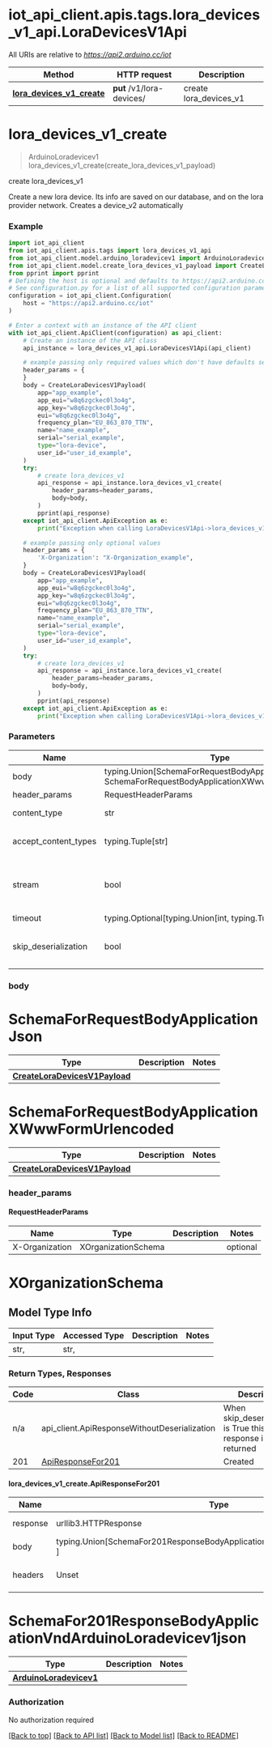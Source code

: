 <a name="__pageTop"></a>
# iot_api_client.apis.tags.lora_devices_v1_api.LoraDevicesV1Api

All URIs are relative to *https://api2.arduino.cc/iot*

Method | HTTP request | Description
------------- | ------------- | -------------
[**lora_devices_v1_create**](#lora_devices_v1_create) | **put** /v1/lora-devices/ | create lora_devices_v1

# **lora_devices_v1_create**
<a name="lora_devices_v1_create"></a>
> ArduinoLoradevicev1 lora_devices_v1_create(create_lora_devices_v1_payload)

create lora_devices_v1

Create a new lora device. Its info are saved on our database, and on the lora provider network. Creates a device_v2 automatically

### Example

```python
import iot_api_client
from iot_api_client.apis.tags import lora_devices_v1_api
from iot_api_client.model.arduino_loradevicev1 import ArduinoLoradevicev1
from iot_api_client.model.create_lora_devices_v1_payload import CreateLoraDevicesV1Payload
from pprint import pprint
# Defining the host is optional and defaults to https://api2.arduino.cc/iot
# See configuration.py for a list of all supported configuration parameters.
configuration = iot_api_client.Configuration(
    host = "https://api2.arduino.cc/iot"
)

# Enter a context with an instance of the API client
with iot_api_client.ApiClient(configuration) as api_client:
    # Create an instance of the API class
    api_instance = lora_devices_v1_api.LoraDevicesV1Api(api_client)

    # example passing only required values which don't have defaults set
    header_params = {
    }
    body = CreateLoraDevicesV1Payload(
        app="app_example",
        app_eui="w8q6zgckec0l3o4g",
        app_key="w8q6zgckec0l3o4g",
        eui="w8q6zgckec0l3o4g",
        frequency_plan="EU_863_870_TTN",
        name="name_example",
        serial="serial_example",
        type="lora-device",
        user_id="user_id_example",
    )
    try:
        # create lora_devices_v1
        api_response = api_instance.lora_devices_v1_create(
            header_params=header_params,
            body=body,
        )
        pprint(api_response)
    except iot_api_client.ApiException as e:
        print("Exception when calling LoraDevicesV1Api->lora_devices_v1_create: %s\n" % e)

    # example passing only optional values
    header_params = {
        'X-Organization': "X-Organization_example",
    }
    body = CreateLoraDevicesV1Payload(
        app="app_example",
        app_eui="w8q6zgckec0l3o4g",
        app_key="w8q6zgckec0l3o4g",
        eui="w8q6zgckec0l3o4g",
        frequency_plan="EU_863_870_TTN",
        name="name_example",
        serial="serial_example",
        type="lora-device",
        user_id="user_id_example",
    )
    try:
        # create lora_devices_v1
        api_response = api_instance.lora_devices_v1_create(
            header_params=header_params,
            body=body,
        )
        pprint(api_response)
    except iot_api_client.ApiException as e:
        print("Exception when calling LoraDevicesV1Api->lora_devices_v1_create: %s\n" % e)
```
### Parameters

Name | Type | Description  | Notes
------------- | ------------- | ------------- | -------------
body | typing.Union[SchemaForRequestBodyApplicationJson, SchemaForRequestBodyApplicationXWwwFormUrlencoded] | required |
header_params | RequestHeaderParams | |
content_type | str | optional, default is 'application/json' | Selects the schema and serialization of the request body
accept_content_types | typing.Tuple[str] | default is ('application/vnd.arduino.loradevicev1+json', ) | Tells the server the content type(s) that are accepted by the client
stream | bool | default is False | if True then the response.content will be streamed and loaded from a file like object. When downloading a file, set this to True to force the code to deserialize the content to a FileSchema file
timeout | typing.Optional[typing.Union[int, typing.Tuple]] | default is None | the timeout used by the rest client
skip_deserialization | bool | default is False | when True, headers and body will be unset and an instance of api_client.ApiResponseWithoutDeserialization will be returned

### body

# SchemaForRequestBodyApplicationJson
Type | Description  | Notes
------------- | ------------- | -------------
[**CreateLoraDevicesV1Payload**](../../models/CreateLoraDevicesV1Payload.md) |  | 


# SchemaForRequestBodyApplicationXWwwFormUrlencoded
Type | Description  | Notes
------------- | ------------- | -------------
[**CreateLoraDevicesV1Payload**](../../models/CreateLoraDevicesV1Payload.md) |  | 


### header_params
#### RequestHeaderParams

Name | Type | Description  | Notes
------------- | ------------- | ------------- | -------------
X-Organization | XOrganizationSchema | | optional

# XOrganizationSchema

## Model Type Info
Input Type | Accessed Type | Description | Notes
------------ | ------------- | ------------- | -------------
str,  | str,  |  | 

### Return Types, Responses

Code | Class | Description
------------- | ------------- | -------------
n/a | api_client.ApiResponseWithoutDeserialization | When skip_deserialization is True this response is returned
201 | [ApiResponseFor201](#lora_devices_v1_create.ApiResponseFor201) | Created

#### lora_devices_v1_create.ApiResponseFor201
Name | Type | Description  | Notes
------------- | ------------- | ------------- | -------------
response | urllib3.HTTPResponse | Raw response |
body | typing.Union[SchemaFor201ResponseBodyApplicationVndArduinoLoradevicev1json, ] |  |
headers | Unset | headers were not defined |

# SchemaFor201ResponseBodyApplicationVndArduinoLoradevicev1json
Type | Description  | Notes
------------- | ------------- | -------------
[**ArduinoLoradevicev1**](../../models/ArduinoLoradevicev1.md) |  | 


### Authorization

No authorization required

[[Back to top]](#__pageTop) [[Back to API list]](../../../README.md#documentation-for-api-endpoints) [[Back to Model list]](../../../README.md#documentation-for-models) [[Back to README]](../../../README.md)

